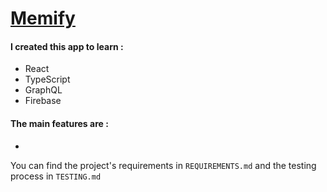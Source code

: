 # [Memify](https://memify.netlify.app/)

#### I created this app to learn : 

- React
- TypeScript
- GraphQL
- Firebase

#### The main features are : 

- 

You can find the project's requirements in `REQUIREMENTS.md` and the testing process in `TESTING.md`